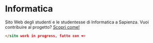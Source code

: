 # Informatica 

Sito Web degli studenti e le studentesse di Informatica a Sapienza. Vuoi contribuire al progetto? [Scopri come!](CONTRIBUTING.md)

```html
</sito work in progress, fatto con ❤️>
```
